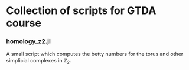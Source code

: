 # Collection of scripts for GTDA course

### homology_z2.jl

A small script which computes the betty numbers for the torus and other 
simplicial complexes in $\mathbb{Z}_2$.

